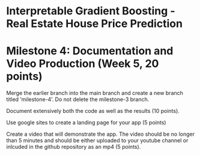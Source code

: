 # Interpretable Gradient Boosting - Real Estate House Price Prediction
# Milestone 4: Documentation and Video Production (Week 5, 20 points)
Merge the earlier branch into the main branch and create a new branch titled ‘milestone-4’. Do not delete the milestone-3 branch.

Document extensively both the code as well as the results (10 points).

Use google sites to create a landing page for your app (5 points)

Create a video that will demonstrate the app. The video should be no longer than 5 minutes and should be either uploaded to your youtube channel or inlcuded in the github repository as an mp4 (5 points).




